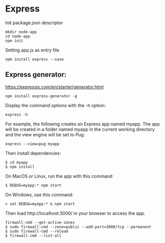 


# Express

Init package.json descriptor
```
mkdir node-app
cd node-app
npm init
```
Setting app.js as entry file

```
npm install express --save
```

## Express generator:
https://expressjs.com/en/starter/generator.html

```
npm install express-generator -g
```

Display the command options with the -h option:
```
express -h
```

For example, the following creates an Express app named myapp. 
The app will be created in a folder named myapp in the current working directory and the view engine will be set to Pug:
```
express --view=pug myapp
```

Then install dependencies:
```
$ cd myapp
$ npm install
```
On MacOS or Linux, run the app with this command:
```
$ DEBUG=myapp:* npm start
```
On Windows, use this command:
```
> set DEBUG=myapp:* & npm start
```

Then load http://localhost:3000/ in your browser to access the app.

```
firewall-cmd --get-active-zones
$ sudo firewall-cmd --zone=public --add-port=3000/tcp --permanent
$ sudo firewall-cmd --reload
$ firewall-cmd --list-all
```
